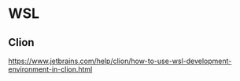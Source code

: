 # WSL

## Clion

https://www.jetbrains.com/help/clion/how-to-use-wsl-development-environment-in-clion.html
